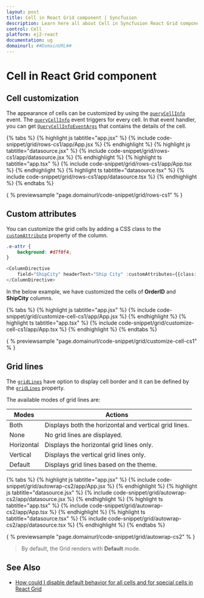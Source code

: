 ```yaml
---
layout: post
title: Cell in React Grid component | Syncfusion
description: Learn here all about Cell in Syncfusion React Grid component of Syncfusion Essential JS 2 and more.
control: Cell 
platform: ej2-react
documentation: ug
domainurl: ##DomainURL##
---
```


# Cell in React Grid component

## Cell customization

The appearance of cells can be customized by using the [`queryCellInfo`](https://ej2.syncfusion.com/angular/documentation/api/grid/#querycellinfo) event.
The [`queryCellInfo`](https://ej2.syncfusion.com/angular/documentation/api/grid/#querycellinfo) event triggers for every cell.
In that event handler, you can get [`QueryCellInfoEventArgs`](https://ej2.syncfusion.com/angular/documentation/api/grid/queryCellInfoEventArgs/) that contains the details of the cell.


{% tabs %}
{% highlight js tabtitle="app.jsx" %}
{% include code-snippet/grid/rows-cs1/app/App.jsx %}
{% endhighlight %}
{% highlight js tabtitle="datasource.jsx" %}
{% include code-snippet/grid/rows-cs1/app/datasource.jsx %}
{% endhighlight %}
{% highlight ts tabtitle="app.tsx" %}
{% include code-snippet/grid/rows-cs1/app/App.tsx %}
{% endhighlight %}
{% highlight ts tabtitle="datasource.tsx" %}
{% include code-snippet/grid/rows-cs1/app/datasource.tsx %}
{% endhighlight %}
{% endtabs %}

{ % previewsample "page.domainurl/code-snippet/grid/rows-cs1" % }

## Custom attributes

You can customize the grid cells by adding a CSS class to the [`customAttribute`](https://ej2.syncfusion.com/angular/documentation/api/grid/column#customattributes) property of the column.

```CSS
.e-attr {
    background: #d7f0f4;
}
```

```ts
<ColumnDirective
    field="ShipCity" headerText="Ship City" :customAttributes={{class: 'e-attr'}} width="80">
</ColumnDirective>
```

In the below example, we have customized the cells of **OrderID** and **ShipCity** columns.

{% tabs %}
{% highlight js tabtitle="app.jsx" %}
{% include code-snippet/grid/customize-cell-cs1/app/App.jsx %}
{% endhighlight %}
{% highlight ts tabtitle="app.tsx" %}
{% include code-snippet/grid/customize-cell-cs1/app/App.tsx %}
{% endhighlight %}
{% endtabs %}

{ % previewsample "page.domainurl/code-snippet/grid/customize-cell-cs1" % }

## Grid lines

The [`gridLines`](https://ej2.syncfusion.com/angular/documentation/api/grid/#gridlines) have option to display cell border and it can be defined by the
[`gridLines`](https://ej2.syncfusion.com/angular/documentation/api/grid/#gridlines) property.

The available modes of grid lines are:

| Modes | Actions |
|-------|---------|
| Both | Displays both the horizontal and vertical grid lines.|
| None | No grid lines are displayed.|
| Horizontal | Displays the horizontal grid lines only.|
| Vertical | Displays the vertical grid lines only.|
| Default | Displays grid lines based on the theme.|

{% tabs %}
{% highlight js tabtitle="app.jsx" %}
{% include code-snippet/grid/autowrap-cs2/app/App.jsx %}
{% endhighlight %}
{% highlight js tabtitle="datasource.jsx" %}
{% include code-snippet/grid/autowrap-cs2/app/datasource.jsx %}
{% endhighlight %}
{% highlight ts tabtitle="app.tsx" %}
{% include code-snippet/grid/autowrap-cs2/app/App.tsx %}
{% endhighlight %}
{% highlight ts tabtitle="datasource.tsx" %}
{% include code-snippet/grid/autowrap-cs2/app/datasource.tsx %}
{% endhighlight %}
{% endtabs %}

{ % previewsample "page.domainurl/code-snippet/grid/autowrap-cs2" % }

>By default, the Grid renders with **Default** mode.

## See Also

* [How could I disable default behavior for all cells and for special cells in React Grid](https://www.syncfusion.com/forums/164559/how-could-i-disable-default-behavior-for-all-cells-and-for-special-cells-in-react-grid)